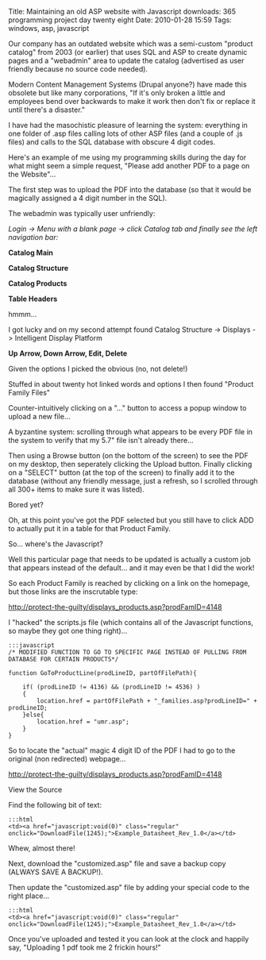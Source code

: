 Title: Maintaining an old ASP website with Javascript downloads: 365 programming project day twenty eight
Date: 2010-01-28 15:59
Tags: windows, asp, javascript

Our company has an outdated website which was a semi-custom "product catalog" from 2003 (or earlier) that uses SQL and ASP to create dynamic pages and a "webadmin" area to update the catalog (advertised as user friendly because no source code needed).

Modern Content Management Systems (Drupal anyone?) have made this obsolete but like many corporations, "If it's only broken a little and employees bend over backwards to make it work then don't fix or replace it until there's a disaster."

I have had the masochistic pleasure of learning the system: everything in one folder of .asp files calling lots of other ASP files (and a couple of .js files) and calls to the SQL database with obscure 4 digit codes.

Here's an example of me using my programming skills during the day for what might seem a simple request, "Please add another PDF to a page on the Website"...

The first step was to upload the PDF into the database (so that it would be magically assigned a 4 digit number in the SQL).

The webadmin was typically user unfriendly: 

*Login -> Menu with a blank page -> click Catalog tab and finally see the left navigation bar:*

**Catalog Main**

**Catalog Structure**

**Catalog Products**

**Table Headers**

hmmm...  

I got lucky and on my second attempt found Catalog Structure -> Displays -> Intelligent Display Platform

**Up Arrow, Down Arrow, Edit, Delete**  

Given the options I picked the obvious (no, not delete!)

Stuffed in about twenty hot linked words and options I then found "Product Family Files"

Counter-intuitively clicking on a "..." button to access a popup window to upload a new file...

A byzantine system: scrolling through what appears to be every PDF file in the system to verify that my 5.7" file isn't already there... 

Then using a Browse button (on the bottom of the screen) to see the PDF on my desktop, then seperately clicking the Upload button. Finally clicking on a "SELECT" button (at the top of the screen) to finally add it to the database (without any friendly message, just a refresh, so I scrolled through all 300+ items to make sure it was listed).

Bored yet?

Oh, at this point you've got the PDF selected but you still have to click ADD to actually put it in a table for that Product Family.

So... where's the Javascript?

Well this particular page that needs to be updated is actually a custom job that appears instead of the default... and it may even be that I did the work!

So each Product Family is reached by clicking on a link on the homepage, but those links are the inscrutable type:

<http://protect-the-guilty/displays_products.asp?prodFamID=4148>

I "hacked" the scripts.js file (which contains all of the Javascript functions, so maybe they got one thing right)...

    :::javascript
    /* MODIFIED FUNCTION TO GO TO SPECIFIC PAGE INSTEAD OF PULLING FROM DATABASE FOR CERTAIN PRODUCTS*/
    
    function GoToProductLine(prodLineID, partOfFilePath){
    
    	if( (prodLineID != 4136) && (prodLineID != 4536) )
    	{ 
    		location.href = partOfFilePath + "_families.asp?prodLineID=" + prodLineID;
    	}else{
    		location.href = "umr.asp";
    	}
    }


So to locate the "actual" magic 4 digit ID of the PDF I had to go to the original (non redirected) webpage...

<http://protect-the-guilty/displays_products.asp?prodFamID=4148>

View the Source  

Find the following bit of text:  

    :::html
    <td><a href="javascript:void(0)" class="regular" onclick="DownloadFile(1245);">Example_Datasheet_Rev_1.0</a></td>

Whew, almost there!

Next, download the "customized.asp" file and save a backup copy (ALWAYS SAVE A BACKUP!).

Then update the "customized.asp" file by adding your special code to the right place...  

    :::html
    <td><a href="javascript:void(0)" class="regular" onclick="DownloadFile(1245);">Example_Datasheet_Rev_1.0</a></td>

Once you've uploaded and tested it you can look at the clock and happily say, "Uploading 1 pdf took me 2 frickin hours!"

